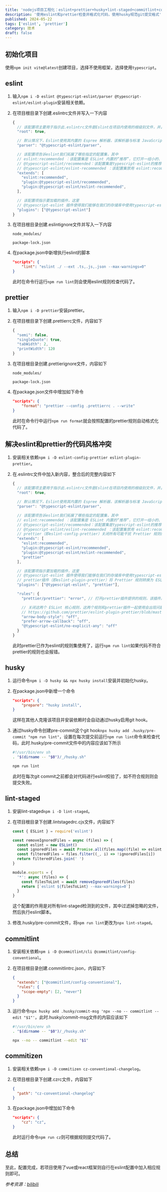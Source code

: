 ```yaml
---
title: 'nodejs项目工程化：eslint+prettier+husky+lint-staged+commitlint+commitizen'
description: '使用eslint和prettier检查并格式化代码，使用husky规范git提交格式'
published: 2024-05-22
tags: ['eslint', 'prettier']
category: 技术
draft: false
---
```


## 初始化项目

使用`npm init vite@latest`创建项目，选择不使用框架，选择使用`typescript`。

## eslint

1. 输入`npm i -D eslint @typescript-eslint/parser @typescript-eslint/eslint-plugin`安装相关依赖。

2. 在项目根目录下创建.eslintrc文件并写入一下内容

   ```javascript
   {
     // 该配置项主要用于指示此.eslintrc文件是Eslint在项目内使用的根级别文件，并且 ESLint 不应在该目录之外搜索配置文件
     "root": true,
   
     // 默认情况下，Eslint使用其内置的 Espree 解析器，该解析器与标准 JavaScript 运行时和版本兼容，而我们需要将ts代码解析为eslint兼容的AST，所以此处我们使用 @typescript-eslint/parser。
     "parser": "@typescript-eslint/parser",
   
     // 该配置项告诉eslint我们拓展了哪些指定的配置集，其中
     // eslint:recommended ：该配置集是 ESLint 内置的“推荐”，它打开一组小的、合理的规则，用于检查众所周知的最佳实践
     // @typescript-eslint/recommended：该配置集是typescript-eslint的推荐，它与eslint:recommended相似，但它启用了特定于ts的规则
     // @typescript-eslint/eslint-recommended ：该配置集禁用 eslint:recommended 配置集中已经由 typeScript 处理的规则，防止eslint和typescript之间的冲突。
     "extends": [
       "eslint:recommended",
       "plugin:@typescript-eslint/recommended",
       "plugin:@typescript-eslint/eslint-recommended",
     ],
   
     // 该配置项指示要加载的插件，这里
     // @typescript-eslint 插件使得我们能够在我们的存储库中使用typescript-eslint包定义的规则集。
     "plugins": ["@typescript-eslint"]
   } 
   ```

3. 在项目根目录创建.eslintignore文件并写入一下内容

   ```
   node_modules/
   
   package-lock.json
   ```

4. 在package.json中新增执行eslint的脚本

   ```json
   "scripts": {
       "lint": "eslint ./ --ext .ts,.js,.json --max-warnings=0"
   }
   ```

   此时在命令行运行`npm run lint`则会使用eslint规则检查代码了。

## prettier

1. 输入`npm i -D prettier`安装prettier。

2. 在项目根目录下创建.prettierrc文件，内容如下

   ```javascript
   {
     "semi": false,
     "singleQuote": true,
     "tabWidth": 2,
     "printWidth": 120
   }
   ```

3. 在项目根目录创建.prettierignore文件，内容如下

   ```
   node_modules/
   
   package-lock.json
   ```

4. 在package.json文件中增加如下命令

   ```json
   "scripts": {
       "format": "prettier --config .prettierrc . --write"
   }
   ```

   此时在命令行中运行`npm run format`就会按照配置的prettier规则自动格式化代码了。

   

## 解决eslint和prettier的代码风格冲突

1. 安装相关依赖`npm i -D eslint-config-prettier eslint-plugin-prettier`。

2. 在.eslintrc文件中加入新内容，整合后的完整内容如下

   ```javascript
   {
     // 该配置项主要用于指示此.eslintrc文件是Eslint在项目内使用的根级别文件，并且 ESLint 不应在该目录之外搜索配置文件
     "root": true,
   
     // 默认情况下，Eslint使用其内置的 Espree 解析器，该解析器与标准 JavaScript 运行时和版本兼容，而我们需要将ts代码解析为eslint兼容的AST，所以此处我们使用 @typescript-eslint/parser。
     "parser": "@typescript-eslint/parser",
   
     // 该配置项告诉eslint我们拓展了哪些指定的配置集，其中
     // eslint:recommended ：该配置集是 ESLint 内置的“推荐”，它打开一组小的、合理的规则，用于检查众所周知的最佳实践
     // @typescript-eslint/recommended：该配置集是typescript-eslint的推荐，它与eslint:recommended相似，但它启用了特定于ts的规则
     // @typescript-eslint/eslint-recommended ：该配置集禁用 eslint:recommended 配置集中已经由 typeScript 处理的规则，防止eslint和typescript之间的冲突。
     // prettier（即eslint-config-prettier）关闭所有可能干扰 Prettier 规则的 ESLint 规则，确保将其放在最后，这样它有机会覆盖其他配置集
     "extends": [
       "eslint:recommended",
       "plugin:@typescript-eslint/recommended",
       "plugin:@typescript-eslint/eslint-recommended",
       "prettier"
     ],
   
     // 该配置项指示要加载的插件，这里
     // @typescript-eslint 插件使得我们能够在我们的存储库中使用typescript-eslint包定义的规则集。
     // prettier插件（即eslint-plugin-prettier）将 Prettier 规则转换为 ESLint 规则
     "plugins": ["@typescript-eslint", "prettier"],
   
     "rules": {
       "prettier/prettier": "error", // 打开prettier插件提供的规则，该插件从 ESLint 内运行 Prettier
   
       // 关闭这两个 ESLint 核心规则，这两个规则和prettier插件一起使用会出现问题，具体可参阅
       // https://github.com/prettier/eslint-plugin-prettier/blob/master/README.md#arrow-body-style-and-prefer-arrow-callback-issue
       "arrow-body-style": "off",
       "prefer-arrow-callback": "off",
       "@typescript-eslint/no-explicit-any": "off"
     }
   }
   ```

   此时prettier已作为eslint的规则集使用了，运行`npm run lint`如果代码不符合prettier的规则也会报错。

## husky

1. 运行命令`npm i -D husky && npx husky install`安装并初始化husky。

2. 在package.json中新增一个命令

   ```json
   "scripts": {
       "prepare": "husky install",
   }
   ```

   这样在其他人克隆该项目并安装依赖时会自动通过husky启用git hook。

3. 通过husky命令创建pre-commit这个git hook`npx husky add .husky/pre-commit "npm run lint"`，设置在每次提交前运行`npm run lint`命令来检查代码，此时.husky/pre-commit文件中的内容应该如下所示

   ```bash
   #!/usr/bin/env sh
   . "$(dirname -- "$0")/_/husky.sh"
   
   npm run lint
   ```

   此时在每次git commit之前都会对代码进行eslint校验了，如不符合规则则会提交失败。

## lint-staged

1. 安装lint-staged`npm i -D lint-staged`。

2. 在项目根目录下创建.lintstagedrc.cjs文件，内容如下

   ```javascript
   const { ESLint } = require('eslint')
   
   const removeIgnoredFiles = async (files) => {
     const eslint = new ESLint()
     const ignoredFiles = await Promise.all(files.map((file) => eslint.isPathIgnored(file)))
     const filteredFiles = files.filter((_, i) => !ignoredFiles[i])
     return filteredFiles.join(' ')
   }
   
   module.exports = {
     '*': async (files) => {
       const filesToLint = await removeIgnoredFiles(files)
       return [`eslint ${filesToLint} --max-warnings=0`]
     }
   }
   ```

   这个配置的作用是对所有lint-staged检测到的文件，其中过滤掉忽略的文件，然后执行eslint脚本。

3. 修改.husky/pre-commit文件，将`npm run lint`更改为`npx lint-staged`。

## commitlint

1. 安装相关依赖`npm i -D @commitlint/cli @commitlint/config-conventional`。

2. 在项目根目录创建.commitlintrc.json，内容如下

   ```json
   {
     "extends": ["@commitlint/config-conventional"],
     "rules": {
       "scope-empty": [2, "never"]
     }
   }
   ```

3. 运行命令`npx husky add .husky/commit-msg 'npx --no -- commitlint --edit "$1"'`，此时.husky/commit-msg文件的内容应该如下

   ```bash
   #!/usr/bin/env sh
   . "$(dirname -- "$0")/_/husky.sh"
   
   npx --no -- commitlint --edit "$1"
   
   ```

## commitizen

1. 安装相关依赖`npm i -D commitizen cz-conventional-changelog`。

2. 在项目根目录下创建.czrc文件，内容如下

   ```json
   {
     "path": "cz-conventional-changelog"
   }
   ```

3. 在package.json中增加如下命令

   ```json
   "scripts": {
       "cz": "cz",
   }
   ```

   此时运行命令`npm run cz`则可根据规则提交代码了。

## 总结

至此，配置完成，若项目使用了vue或react框架则自行在eslint配置中加入相应规则即可。

*参考资源：[bilibili](https://www.bilibili.com/video/BV1a8411i77L)*